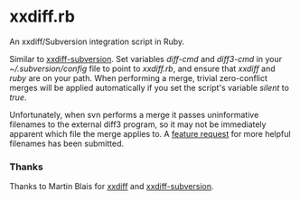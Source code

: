 xxdiff.rb
=========

An xxdiff/Subversion integration script in Ruby.

Similar to [xxdiff-subversion](http://xxdiff.sourceforge.net/local/doc/xxdiff-subversion.html). Set variables _diff-cmd_ and _diff3-cmd_ in your _~/.subversion/config_ file to point to _xxdiff.rb_, and ensure that _xxdiff_ and _ruby_ are on your path. When performing a merge, trivial zero-conflict merges will be applied automatically if you set the script's variable _silent_ to _true_.

Unfortunately, when svn performs a merge it passes uninformative filenames to the external diff3 program, so it may not be immediately apparent which file the merge applies to. A [feature request](http://subversion.tigris.org/issues/show_bug.cgi?id=3836) for more helpful filenames has been submitted.

### Thanks
Thanks to Martin Blais for [xxdiff](http://furius.ca/xxdiff/) and [xxdiff-subversion](http://xxdiff.sourceforge.net/local/doc/xxdiff-subversion.html).
